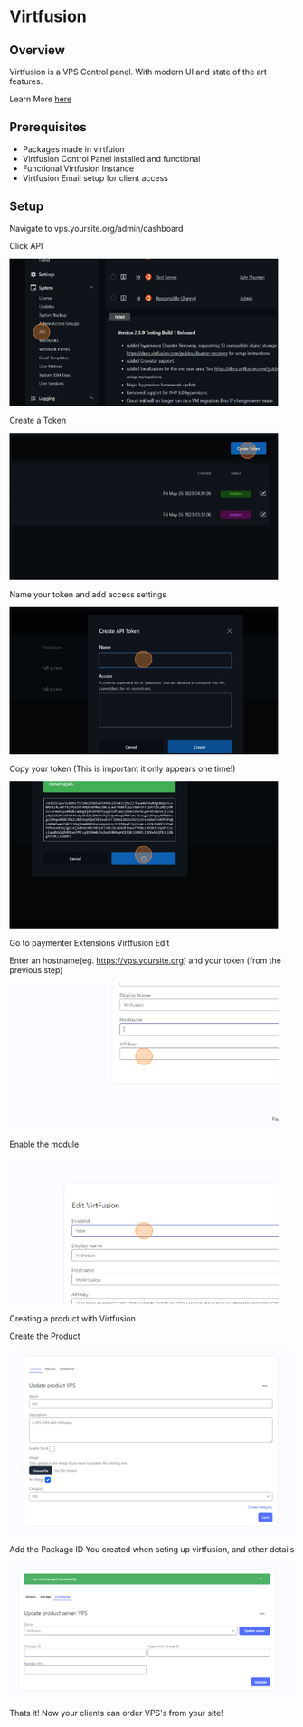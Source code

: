 # Virtfusion

## Overview

Virtfusion is a VPS Control panel. With modern UI and state of the art features.

Learn More [here](https://virtfusion.com/)

## Prerequisites

- Packages made in virtfuion
- Virtfusion Control Panel installed and functional
- Functional Virtfusion Instance
- Virtfusion Email setup for client access

## Setup

Navigate to vps.yoursite.org/admin/dashboard

Click API

![](/assets/images/extensions/virtfusion/step1.png)

Create a Token

![](/assets/images/extensions/virtfusion/step2.png)

Name your token and add access settings

![](/assets/images/extensions/virtfusion/step3.png)

Copy your token (This is important it only appears one time!)

![](/assets/images/extensions/virtfusion/step4.png)

Go to paymenter Extensions Virtfusion Edit

Enter an hostname(eg. <https://vps.yoursite.org>) and your token (from the previous step)

![](/assets/images/extensions/virtfusion/step5.png)

Enable the module

![](/assets/images/extensions/virtfusion/step6.png)

Creating a product with Virtfusion

Create the Product

![](/assets/images/extensions/virtfusion/step7.png)

Add the Package ID You created when seting up virtfusion, and other details

![](/assets/images/extensions/virtfusion/step8.png)

Thats it! Now your clients can order VPS's from your site!
